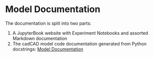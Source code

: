 # Model Documentation

The documentation is split into two parts:
1. A JupyterBook website with Experiment Notebooks and assorted Markdown documentation
2. The cadCAD model code documentation generated from Python docstrings: <a href="docs/index.html">Model Documentation</a>
